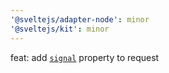 ```yaml
---
'@sveltejs/adapter-node': minor
'@sveltejs/kit': minor
---
```


feat: add [`signal`](https://developer.mozilla.org/en-US/docs/Web/API/Request/signal) property to request
